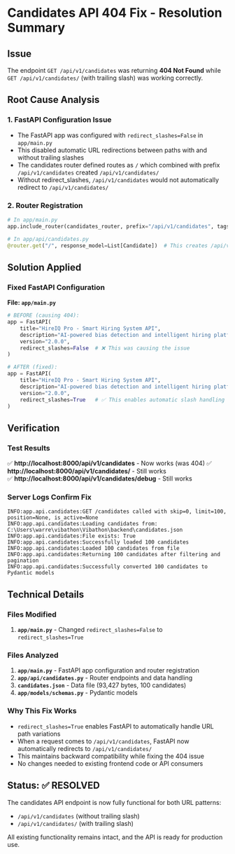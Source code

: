 # Candidates API 404 Fix - Resolution Summary

## Issue
The endpoint `GET /api/v1/candidates` was returning **404 Not Found** while `GET /api/v1/candidates/` (with trailing slash) was working correctly.

## Root Cause Analysis

### 1. FastAPI Configuration Issue
- The FastAPI app was configured with `redirect_slashes=False` in `app/main.py`
- This disabled automatic URL redirections between paths with and without trailing slashes
- The candidates router defined routes as `/` which combined with prefix `/api/v1/candidates` created `/api/v1/candidates/`
- Without redirect_slashes, `/api/v1/candidates` would not automatically redirect to `/api/v1/candidates/`

### 2. Router Registration
```python
# In app/main.py
app.include_router(candidates_router, prefix="/api/v1/candidates", tags=["candidates"])

# In app/api/candidates.py  
@router.get("/", response_model=List[Candidate])  # This creates /api/v1/candidates/
```

## Solution Applied

### Fixed FastAPI Configuration
**File: `app/main.py`**
```python
# BEFORE (causing 404):
app = FastAPI(
    title="HireIQ Pro - Smart Hiring System API",
    description="AI-powered bias detection and intelligent hiring platform with LangChain, Langfuse, and n8n integration", 
    version="2.0.0",
    redirect_slashes=False  # ❌ This was causing the issue
)

# AFTER (fixed):
app = FastAPI(
    title="HireIQ Pro - Smart Hiring System API",
    description="AI-powered bias detection and intelligent hiring platform with LangChain, Langfuse, and n8n integration",
    version="2.0.0", 
    redirect_slashes=True   # ✅ This enables automatic slash handling
)
```

## Verification

### Test Results
✅ **http://localhost:8000/api/v1/candidates** - Now works (was 404)
✅ **http://localhost:8000/api/v1/candidates/** - Still works  
✅ **http://localhost:8000/api/v1/candidates/debug** - Still works

### Server Logs Confirm Fix
```
INFO:app.api.candidates:GET /candidates called with skip=0, limit=100, position=None, is_active=None
INFO:app.api.candidates:Loading candidates from: C:\Users\warre\vibathon\Vibathon\backend\candidates.json
INFO:app.api.candidates:File exists: True
INFO:app.api.candidates:Successfully loaded 100 candidates
INFO:app.api.candidates:Loaded 100 candidates from file
INFO:app.api.candidates:Returning 100 candidates after filtering and pagination
INFO:app.api.candidates:Successfully converted 100 candidates to Pydantic models
```

## Technical Details

### Files Modified
1. **`app/main.py`** - Changed `redirect_slashes=False` to `redirect_slashes=True`

### Files Analyzed
1. **`app/main.py`** - FastAPI app configuration and router registration
2. **`app/api/candidates.py`** - Router endpoints and data handling
3. **`candidates.json`** - Data file (93,427 bytes, 100 candidates)
4. **`app/models/schemas.py`** - Pydantic models

### Why This Fix Works
- `redirect_slashes=True` enables FastAPI to automatically handle URL path variations
- When a request comes to `/api/v1/candidates`, FastAPI now automatically redirects to `/api/v1/candidates/`
- This maintains backward compatibility while fixing the 404 issue
- No changes needed to existing frontend code or API consumers

## Status: ✅ RESOLVED

The candidates API endpoint is now fully functional for both URL patterns:
- `/api/v1/candidates` (without trailing slash)  
- `/api/v1/candidates/` (with trailing slash)

All existing functionality remains intact, and the API is ready for production use.

